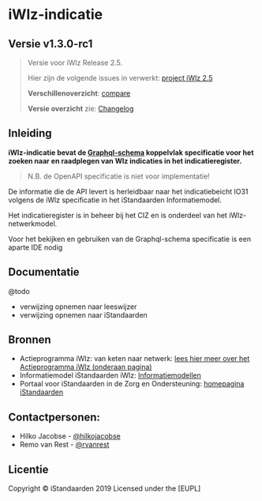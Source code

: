 # iWlz-indicatie
## **Versie v1.3.0-rc1**
>Versie voor iWlz Release 2.5.
>
>Hier zijn de volgende issues in verwerkt: [project iWlz 2.5](https://github.com/orgs/iStandaarden/projects/4/views/1)
>
>**Verschillenoverzicht**: [compare](
https://github.com/iStandaarden/iWlz-indicatie/compare/master...Versie-1.3-rc1)
>
>**Versie overzicht** zie: [Changelog](CHANGELOG.md)


## Inleiding

**iWlz-indicatie bevat de [Graphql-schema](/gql-specificatie) koppelvlak specificatie voor het zoeken naar en raadplegen van Wlz indicaties in het indicatieregister.**

> N.B. de OpenAPI specificatie is niet voor implementatie!

De informatie die de API levert is herleidbaar naar het indicatiebeicht IO31 volgens de iWlz specificatie in het iStandaarden Informatiemodel.

Het indicatieregister is in beheer bij het CIZ en is onderdeel van het iWlz-netwerkmodel.

Voor het bekijken en gebruiken van de Graphql-schema specificatie is een aparte IDE nodig


## Documentatie
@todo
- verwijzing opnemen naar leeswijzer
- verwijzing opnemen naar iStandaarden

## Bronnen
* Actieprogramma iWlz: van keten naar netwerk: [lees hier meer over het Actieprogramma iWlz (onderaan pagina)](https://www.istandaarden.nl/iwlz "Over Actieprogramma iWlz")
* Informatiemodel iStandaarden iWlz: [Informatiemodellen](https://informatiemodel.istandaarden.nl)
* Portaal voor iStandaarden in de
Zorg en Ondersteuning: [homepagina iStandaarden](https://www.istandaarden.nl)

## Contactpersonen:
* Hilko Jacobse - [@hilkojacobse](https://github.com/HilkoJacobse)
* Remo van Rest - [@rvanrest](https://github.com/rvanrest)

## Licentie
Copyright &copy; iStandaarden 2019
Licensed under the [EUPL]
